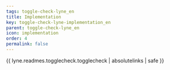 ```yaml
---
tags: toggle-check-lyne_en
title: Implementation
key: toggle-check-lyne-implementation_en
parent: toggle-check-lyne_en
icon: implementation
order: 4
permalink: false  
---
```

{{ lyne.readmes.togglecheck.togglecheck | absolutelinks | safe }}


